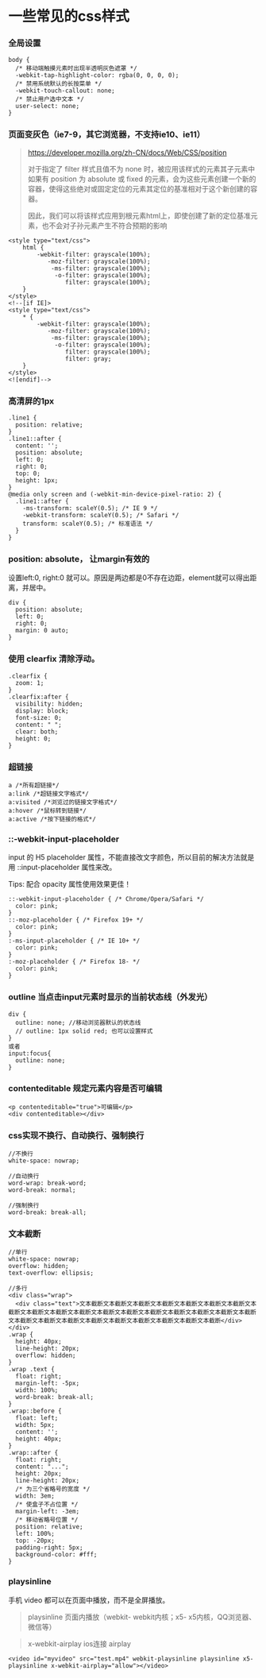# 一些常见的css样式

### 全局设置

```
body {
  /* 移动端触摸元素时出现半透明灰色遮罩 */
  -webkit-tap-highlight-color: rgba(0, 0, 0, 0);
  /* 禁用系统默认的长按菜单 */
  -webkit-touch-callout: none;
  /* 禁止用户选中文本 */
  user-select: none;
}
```

### 页面变灰色（ie7-9，其它浏览器，不支持ie10、ie11）

> https://developer.mozilla.org/zh-CN/docs/Web/CSS/position
> 
> 对于指定了 filter 样式且值不为 none 时，被应用该样式的元素其子元素中如果有 position 为 absolute 或 fixed 的元素，会为这些元素创建一个新的容器，使得这些绝对或固定定位的元素其定位的基准相对于这个新创建的容器。
> 
> 因此，我们可以将该样式应用到根元素html上，即使创建了新的定位基准元素，也不会对子孙元素产生不符合预期的影响

```
<style type="text/css">
    html {
        -webkit-filter: grayscale(100%);
           -moz-filter: grayscale(100%);
            -ms-filter: grayscale(100%);
             -o-filter: grayscale(100%);
                filter: grayscale(100%);
    }
</style>
<!--[if IE]>
<style type="text/css">
    * {
        -webkit-filter: grayscale(100%);
           -moz-filter: grayscale(100%);
            -ms-filter: grayscale(100%);
             -o-filter: grayscale(100%);
                filter: grayscale(100%);
                filter: gray;
    }
</style>
<![endif]-->
```


### 高清屏的1px

```
.line1 {
  position: relative;
}
.line1::after {
  content: '';
  position: absolute;
  left: 0;
  right: 0;
  top: 0;
  height: 1px;
}
@media only screen and (-webkit-min-device-pixel-ratio: 2) {
  .line1::after {
    -ms-transform: scaleY(0.5); /* IE 9 */
    -webkit-transform: scaleY(0.5); /* Safari */
    transform: scaleY(0.5); /* 标准语法 */
  }
}
```

### position: absolute， 让margin有效的

设置left:0, right:0 就可以。原因是两边都是0不存在边距，element就可以得出距离，并居中。

```
div {
  position: absolute;
  left: 0;
  right: 0;
  margin: 0 auto;
}
```

### 使用 clearfix 清除浮动。

```
.clearfix {
  zoom: 1;
}
.clearfix:after {
  visibility: hidden;
  display: block;
  font-size: 0;
  content: " ";
  clear: both;
  height: 0;
}
 ```

### 超链接

```
a /*所有超链接*/
a:link /*超链接文字格式*/
a:visited /*浏览过的链接文字格式*/
a:hover /*鼠标转到链接*/
a:active /*按下链接的格式*/
```

### ::-webkit-input-placeholder

input 的 H5 placeholder 属性，不能直接改文字颜色，所以目前的解决方法就是用 ::input-placeholder 属性来改。

Tips: 配合 opacity 属性使用效果更佳！

```
::-webkit-input-placeholder { /* Chrome/Opera/Safari */
  color: pink;
}
::-moz-placeholder { /* Firefox 19+ */
  color: pink;
}
:-ms-input-placeholder { /* IE 10+ */
  color: pink;
}
:-moz-placeholder { /* Firefox 18- */
  color: pink;
}
```

### outline 当点击input元素时显示的当前状态线（外发光）

```
div {
  outline: none; //移动浏览器默认的状态线
  // outline: 1px solid red; 也可以设置样式
}
或者
input:focus{
  outline: none;
}
```

### contenteditable 规定元素内容是否可编辑

```
<p contenteditable="true">可编辑</p>
<div contenteditable></div>
```

### css实现不换行、自动换行、强制换行

```
//不换行
white-space: nowrap;

//自动换行
word-wrap: break-word;
word-break: normal;

//强制换行
word-break: break-all;
```

### 文本截断

```
//单行
white-space: nowrap;
overflow: hidden;
text-overflow: ellipsis;

//多行
<div class="wrap">
  <div class="text">文本截断文本截断文本截断文本截断文本截断文本截断文本截断文本截断文本截断文本截断文本截断文本截断文本截断文本截断文本截断文本截断文本截断文本截断文本截断文本截断文本截断文本截断文本截断文本截断文本截断文本截断文本截断</div>
</div>
.wrap {
  height: 40px;
  line-height: 20px;
  overflow: hidden;
}
.wrap .text {
  float: right;
  margin-left: -5px;
  width: 100%;
  word-break: break-all;
}
.wrap::before {
  float: left;
  width: 5px;
  content: '';
  height: 40px;
}
.wrap::after {
  float: right;
  content: "...";
  height: 20px;
  line-height: 20px;
  /* 为三个省略号的宽度 */
  width: 3em;
  /* 使盒子不占位置 */
  margin-left: -3em;
  /* 移动省略号位置 */
  position: relative;
  left: 100%;
  top: -20px;
  padding-right: 5px;
  background-color: #fff;
}
```

### playsinline

手机 video 都可以在页面中播放，而不是全屏播放。

> playsinline 页面内播放（webkit- webkit内核；x5- x5内核，QQ浏览器、微信等）

> x-webkit-airplay ios连接 airplay

```
<video id="myvideo" src="test.mp4" webkit-playsinline playsinline x5-playsinline x-webkit-airplay="allow"></video>
```

